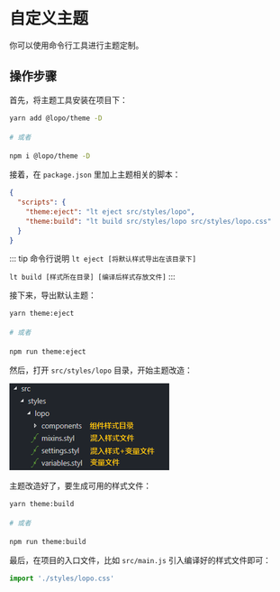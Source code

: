 # 自定义主题

你可以使用命令行工具进行主题定制。

## 操作步骤

首先，将主题工具安装在项目下：

```bash
yarn add @lopo/theme -D

# 或者

npm i @lopo/theme -D
```

接着，在 `package.json` 里加上主题相关的脚本：

```json
{
  "scripts": {
    "theme:eject": "lt eject src/styles/lopo",
    "theme:build": "lt build src/styles/lopo src/styles/lopo.css"
  }
}
```

::: tip 命令行说明
`lt eject [将默认样式导出在该目录下]`

`lt build [样式所在目录] [编译后样式存放文件]`
:::

接下来，导出默认主题：

```bash
yarn theme:eject

# 或者

npm run theme:eject
```


然后，打开 `src/styles/lopo` 目录，开始主题改造：

![](./images/2018-09-06-10-39-24.png)

主题改造好了，要生成可用的样式文件：

```bash
yarn theme:build

# 或者

npm run theme:build
```

最后，在项目的入口文件，比如 `src/main.js` 引入编译好的样式文件即可：

```js
import './styles/lopo.css'
```
